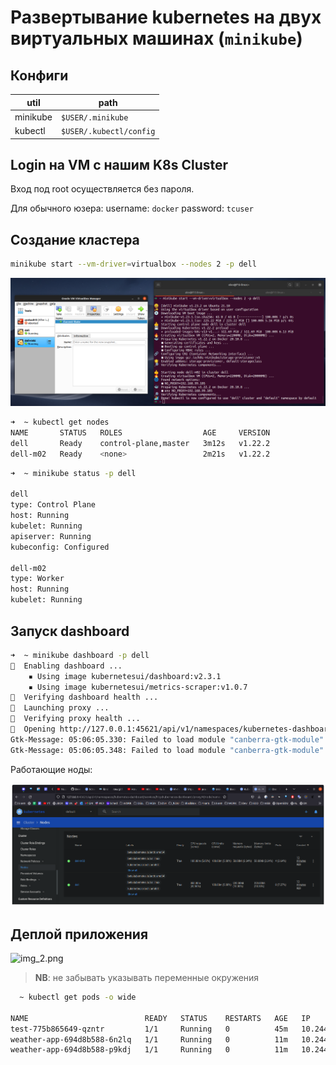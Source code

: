 # Развертывание kubernetes на двух виртуальных машинах (`minikube`)

## Конфиги

|util|path|
|---|---|
|minikube|`$USER/.minikube`
|kubectl|`$USER/.kubectl/config`|

## Login на VM с нашим K8s Cluster

Вход под root осуществляется без пароля.

Для обычного юзера:
username: `docker`
password: `tcuser`

## Создание кластера

```bash
minikube start --vm-driver=virtualbox --nodes 2 -p dell
```

![img.png](img/vm_nodes.png)

```bash
➜  ~ kubectl get nodes
NAME       STATUS   ROLES                  AGE     VERSION
dell       Ready    control-plane,master   3m12s   v1.22.2
dell-m02   Ready    <none>                 2m21s   v1.22.2
```

```bash
➜  ~ minikube status -p dell          

dell
type: Control Plane
host: Running
kubelet: Running
apiserver: Running
kubeconfig: Configured

dell-m02
type: Worker
host: Running
kubelet: Running

```

## Запуск dashboard

```bash
➜  ~ minikube dashboard -p dell
🔌  Enabling dashboard ...
    ▪ Using image kubernetesui/dashboard:v2.3.1
    ▪ Using image kubernetesui/metrics-scraper:v1.0.7
🤔  Verifying dashboard health ...
🚀  Launching proxy ...
🤔  Verifying proxy health ...
🎉  Opening http://127.0.0.1:45621/api/v1/namespaces/kubernetes-dashboard/services/http:kubernetes-dashboard:/proxy/ in your default browser...
Gtk-Message: 05:06:05.330: Failed to load module "canberra-gtk-module"
Gtk-Message: 05:06:05.348: Failed to load module "canberra-gtk-module"
```

Работающие ноды:

![img_1.png](img/nodes.png)

## Деплой приложения

![img_2.png](img/deployment.png)
> **NB**: не забывать указывать переменные окружения
```bash
  ~ kubectl get pods -o wide

NAME                          READY   STATUS    RESTARTS   AGE   IP            NODE       NOMINATED NODE   READINESS GATES
test-775b865649-qzntr         1/1     Running   0          45m   10.244.0.3    dell       <none>           <none>
weather-app-694d8b588-6n2lq   1/1     Running   0          11m   10.244.1.19   dell-m02   <none>           <none>
weather-app-694d8b588-p9kdj   1/1     Running   0          11m   10.244.1.18   dell-m02   <none>           <none>
```
